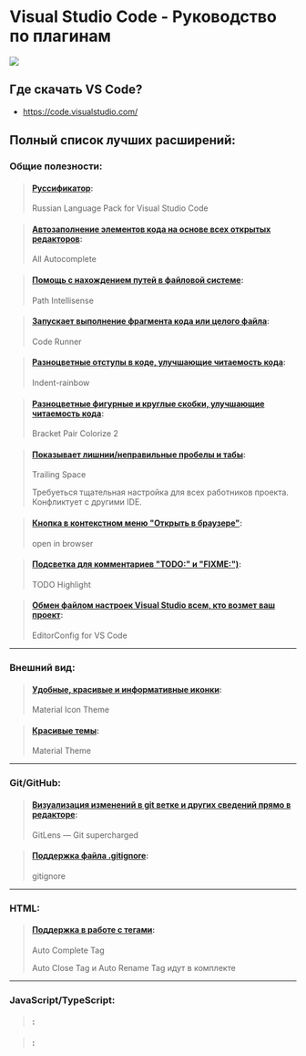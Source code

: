 # Visual Studio Code - Руководство по плагинам

![](//img/vscode.png)

## Где скачать VS Code?

* https://code.visualstudio.com/

## Полный список лучших расширений:

### Общие полезности:

> #### [Руссификатор](https://marketplace.visualstudio.com/items?itemName=MS-CEINTL.vscode-language-pack-ru):
> Russian Language Pack for Visual Studio Code


> #### [Автозаполнение элементов кода на основе всех открытых редакторов](https://marketplace.visualstudio.com/items?itemName=Atishay-Jain.All-Autocomplete):
> All Autocomplete

> #### [Помощь с нахождением путей в файловой системе](https://marketplace.visualstudio.com/items?itemName=christian-kohler.path-intellisense):
> Path Intellisense

> #### [Запускает выполнение фрагмента кода или целого файла](https://marketplace.visualstudio.com/items?itemName=formulahendry.code-runner):
> Code Runner

> #### [Разноцветные отступы в коде, улучшающие читаемость кода](https://marketplace.visualstudio.com/items?itemName=oderwat.indent-rainbow):
> Indent-rainbow

> #### [Разноцветные фигурные и круглые скобки, улучшающие читаемость кода](https://marketplace.visualstudio.com/items?itemName=CoenraadS.bracket-pair-colorizer-2):
> Bracket Pair Colorize 2

> #### [Показывает лишнии/неправильные пробелы и табы](https://marketplace.visualstudio.com/items?itemName=shardulm94.trailing-spaces):
> Trailing Space
>
> Требуеться тщательная настройка для всех работников проекта. Конфликтует с другими IDE.

> #### [Кнопка в контекстном меню "Открыть в браузере"](https://marketplace.visualstudio.com/items?itemName=techer.open-in-browser):
> open in browser

> #### [Подсветка для комментариев "TODO:" и "FIXME:")](https://marketplace.visualstudio.com/items?itemName=wayou.vscode-todo-highlight):
> TODO Highlight

> #### [Обмен файлом настроек Visual Studio всем, кто возмет ваш проект](https://marketplace.visualstudio.com/items?itemName=EditorConfig.EditorConfig):
> EditorConfig for VS Code

***

### Внешний вид:

> #### [Удобные, красивые и информативные иконки](https://marketplace.visualstudio.com/items?itemName=PKief.material-icon-theme):
> Material Icon Theme

> #### [Красивые темы](https://marketplace.visualstudio.com/search?term=Material%20Theme&target=VSCode&category=All%20categories&sortBy=Relevance):
> Material Theme

***

### Git/GitHub:

> #### [Визуализация изменений в git ветке и других сведений прямо в редакторе](https://marketplace.visualstudio.com/items?itemName=eamodio.gitlens):
> GitLens — Git supercharged

> #### [Поддержка файла .gitignore](https://marketplace.visualstudio.com/items?itemName=codezombiech.gitignore):
> gitignore

***

### HTML:

> #### [Поддержка в работе с тегами](https://marketplace.visualstudio.com/items?itemName=formulahendry.auto-complete-tag):
> Auto Complete Tag
>
> Auto Close Tag и Auto Rename Tag идут в комплекте

***

### JavaScript/TypeScript:

> #### []():
>

> #### []():
>